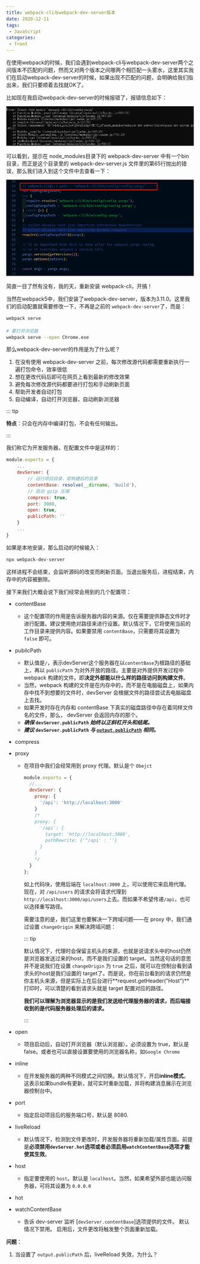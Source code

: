 ```yaml
---
title: webpack-cli与webpack-dev-server版本
date: 2020-12-11
tags:
 - JavaScript
categories:
 - front
---
```


在使用webpack的时候，我们会遇到webpack-cli与webpack-dev-server两个之间版本不匹配的问题，然而又对两个版本之间哪两个相匹配一头雾水，这里其实我们在启动webpack-dev-server的时候，如果出现不匹配的问题，会明确给我们指出来，我们只要顺着去找就OK了。

比如现在我启动webpack-dev-server的时候报错了，报错信息如下：

<img src="../imgs/webpack_dev_error.png" />

可以看到，提示在 node_modules目录下的 webpack-dev-server 中有一个bin目录，而正是这个目录里的 webpack-dev-server.js 文件里的第65行抛出的错误，那么我们进入到这个文件中去查看一下：

<img src="../imgs/cli_version.png" />

简直一目了然有没有，我的天，重新安装 webpack-cli，开搞！

当然在webpack5中，我们安装了webpack-dev-server，版本为3.11.0。这里我们的启动配置就需要修改一下，不再是之前的 `webpack-dev-server`了，而是：

```sh
webpack serve

# 要打开浏览器
webpack serve --open Chrome.exe
```

那么webpack-dev-server的作用是为了什么呢？

1. 在没有使用 webpack-dev-server 之前，每次修改源代码都需要重新执行一遍打包命令，效率很低
2. 想在更改代码后即可在网页上看到最新的修改效果
3. 避免每次修改源代码都要进行打包和手动刷新页面
4. 帮助开发者自动打包
5. 自动编译，自动打开浏览器，自动刷新浏览器

::: tip

**特点**：只会在内存中编译打包，不会有任何输出。

:::

我们称它为开发服务器，在配置文件中是这样的：

```javascript
module.exports = {
    ...
    devServer: {
        // 运行项目目录，即构建后的目录
        contentBase: resolve(__dirname, 'build'),
        // 启动 gzip 压缩
        compress: true,
        port: 3000,
        open: true,
        publicPath: ''
    }
    ...
}
```

如果是本地安装，那么启动的时候输入：

```sh
npx webpack-dev-server
```

这样进程不会结束，会监听源码的改变而刷新页面。当退出服务后，进程结束，内存中的内容被删除。

接下来我们大概会说下我们经常会用到的几个配置项：

- contentBase

  - 这个配置项的作用是告诉服务器内容的来源。仅在需要提供静态文件时才进行配置。建议使用绝对路径来进行设置。默认情况下，它将使用当前的工作目录来提供内容。如果要禁用 `contentBase`，只需要将其设置为 `false` 即可。

- pubilcPath

  - 默认值是`/`，表示devServer这个服务器在以`contentBase`为根路径的基础上，再以 `publicPath` 为对外开放的路径。主要是对外提供开发过程中 webpack 构建的文件。即**决定外部能以什么样的路径访问到构建文件**。
  - 当然，webpack 构建的文件是在内存中的，而不是在电脑磁盘上，如果内存中找不到想要的文件时，devServer 会根据文件的路径尝试去电脑磁盘上去找。
  - 如果开发时存在内存和 contentBase 下真实的磁盘路径中存在着同样文件名的文件，那么， devServer 会返回内存的那个。
  - ***确保* `devServer.publicPath` *始终以正斜杠开头和结尾。***
  - ***建议* `devServer.publicPath` *与* [`output.publicPath`](https://webpack.docschina.org/configuration/output/#outputpublicpath) *相同。***

- compress

- proxy

  - 在项目中我们会经常用到 proxy 代理。默认是个 `Obejct`

    ```javascript
    module.exports = {
      //...
      devServer: {
        proxy: {
          '/api': 'http://localhost:3000'
        }
        /*
        proxy: {
          '/api': {
          	target: 'http://localhost:3000',
          	pathRewrite: {'^/api' : ''}
          }
        }
        */
      }
    };
    ```

    如上代码块，使用后端在 `localhost:3000` 上，可以使用它来启用代理。现在，对 `/api/users` 的请求会将请求代理到 `http://localhost:3000/api/users`上去。而如果不希望传递`/api`，也可以选择重写路径。

    需要注意的是，我们这里也要解决一下跨域问题——在 proxy 中，我们通过设置 `changeOrigin` 来解决跨域问题：

    ::: tip

    默认情况下，代理时会保留主机头的来源，也就是说请求头中的host仍然是浏览器发送过来的host，而不是我们设置的 target。当然这句话的意思并不是说我们在设置 `changeOrigin` 为 `true` 之后，就可以在控制台看到请求头的host是我们设置的 target了。而是说，你在前台看到的请求仍然是你主机头来源，但是实际上在后台进行**request.getHeader("Host")**打印时，可以清楚的看到请求头就是 target 配置对应的路径。

    **我们可以理解为浏览器显示的是我们发送给代理服务器的请求，而后端接收到的是代码服务器处理后的请求。**

    :::

- open

  - 项目启动后，自动打开浏览器（默认浏览器）。必须设置为 true，默认是 false。或者也可以直接设置要使用的浏览器名称，如`Google Chrome`

- inline

  - 在开发服务器的两种不同模式之间切换。默认情况下，开启**inline模式**。这表示如果bundle有更新，就可实时重新加载，并将构建消息展示在浏览器控制台中。

- port

  - 指定启动项目后的服务端口号，默认是 8080.

- liveReload

  - 默认情况下，检测到文件更改时，开发服务器将重新加载/属性页面。前提是**必须禁用`devServer.hot`选项或者必须启用`watchContentBase`选项才能使其生效**。

- host

  - 指定要使用的 `host`。默认是 `localhost`。当然，如果希望外部也能访问服务器，可将其设置为 `0.0.0.0`

- hot

- watchContentBase

  - 告诉 dev-server 监听 [`devServer.contentBase`]选项提供的文件。 默认情况下禁用。 启用后，文件更改将触发整个页面重新加载。

**问题**：

1. 当设置了 `output.publicPath` 后，liveReload 失效，为什么？